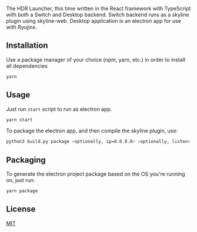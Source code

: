 The HDR Launcher, this time written in the React framework with TypeScript with both a Switch and Desktop backend.
Switch backend runs as a skyline plugin using skyline-web.
Desktop application is an electron app for use with Ryujinx.

## Installation

Use a package manager of your choice (npm, yarn, etc.) in order to install all dependencies

```bash
yarn
```

## Usage

Just run `start` script to run as electron app.

```bash
yarn start
```
To package the electron app, and then compile the skyline plugin, use:
```bash
python3 build.py package <optionally, ip=0.0.0.0> <optionally, listen>
```

## Packaging

To generate the electron project package based on the OS you're running on, just run:

```bash
yarn package
```

## License

[MIT](https://choosealicense.com/licenses/mit/)

